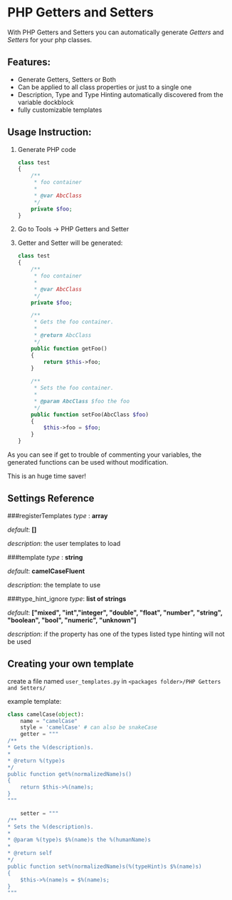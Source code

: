PHP Getters and Setters
=======================


With PHP Getters and Setters you can automatically generate _Getters_ and _Setters_ for your php classes.

Features:
---------

* Generate Getters, Setters or Both
* Can be applied to all class properties or just to a single one
* Description, Type and Type Hinting automatically discovered from the variable dockblock
* fully customizable templates

Usage Instruction:
------------------

1. Generate PHP code

    ```php
    class test
    {
        /**
         * foo container
         *
         * @var AbcClass
         */
        private $foo;
    }
    ```

2. Go to Tools -> PHP Getters and Setter
3. Getter and Setter will be generated:

    ```php
    class test
    {
        /**
         * foo container
         *
         * @var AbcClass
         */
        private $foo;
    
        /**
         * Gets the foo container.
         *
         * @return AbcClass
         */
        public function getFoo()
        {
            return $this->foo;
        }
    
        /**
         * Sets the foo container.
         *
         * @param AbcClass $foo the foo
         */
        public function setFoo(AbcClass $foo)
        {
            $this->foo = $foo;
        }
    }
    ```

As you can see if get to trouble of commenting your variables, the generated functions can be used without modification.

This is an huge time saver!

Settings Reference
------------------

###registerTemplates
_type_   : **array**

_default_: **[]**

_description_: the user templates to load

###template
_type_   : **string**

_default_: **camelCaseFluent**

_description_: the template to use

###type_hint_ignore
_type_: **list of strings**

_default_: **["mixed", "int","integer", "double", "float", "number", "string", "boolean", "bool", "numeric", "unknown"]**

_description_: if the property has one of the types listed type hinting will not be used


Creating your own template
--------------------------
create a file named ```user_templates.py``` in ```<packages folder>/PHP Getters and Setters/```

example template:
```python
class camelCase(object):
    name = "camelCase"
    style = 'camelCase' # can also be snakeCase
    getter = """
/**
* Gets the %(description)s.
*
* @return %(type)s
*/
public function get%(normalizedName)s()
{
    return $this->%(name)s;
}
"""

    setter = """
/**
* Sets the %(description)s.
*
* @param %(type)s $%(name)s the %(humanName)s
*
* @return self
*/
public function set%(normalizedName)s(%(typeHint)s $%(name)s)
{
    $this->%(name)s = $%(name)s;
}
"""
```
